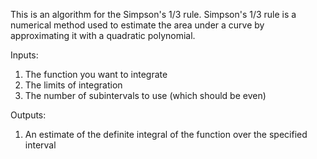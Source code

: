 This is an algorithm for the Simpson's 1/3 rule. Simpson's 1/3 rule is a numerical method used to estimate the area under a curve by approximating it with a quadratic polynomial.

Inputs:

1. The function you want to integrate
2. The limits of integration
3. The number of subintervals to use (which should be even)

Outputs:

1.  An estimate of the definite integral of the function over the specified interval
